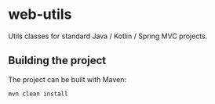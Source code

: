 # web-utils
Utils classes for standard Java / Kotlin / Spring MVC projects.

## Building the project

The project can be built with Maven:
```sh
mvn clean install
```
